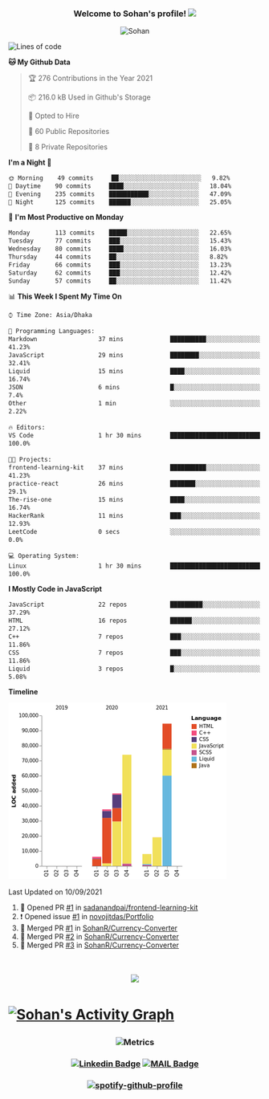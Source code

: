 <h3 align="center">
  Welcome to Sohan's profile!
  <img src="https://media.giphy.com/media/hvRJCLFzcasrR4ia7z/giphy.gif" width="28">
  
</h3>

<p align="center"> <img src="https://komarev.com/ghpvc/?username=sohanr" alt="Sohan" /></p>


<!--START_SECTION:waka-->
![Lines of code](https://img.shields.io/badge/From%20Hello%20World%20I%27ve%20Written-287489%20lines%20of%20code-blue)

**🐱 My Github Data** 

> 🏆 276 Contributions in the Year 2021
 > 
> 📦 216.0 kB Used in Github's Storage 
 > 
> 💼 Opted to Hire
 > 
> 📜 60 Public Repositories 
 > 
> 🔑 8 Private Repositories  
 > 
**I'm a Night 🦉** 

```text
🌞 Morning    49 commits     ██░░░░░░░░░░░░░░░░░░░░░░░   9.82% 
🌆 Daytime    90 commits     ████░░░░░░░░░░░░░░░░░░░░░   18.04% 
🌃 Evening    235 commits    ███████████░░░░░░░░░░░░░░   47.09% 
🌙 Night      125 commits    ██████░░░░░░░░░░░░░░░░░░░   25.05%

```
📅 **I'm Most Productive on Monday** 

```text
Monday       113 commits    █████░░░░░░░░░░░░░░░░░░░░   22.65% 
Tuesday      77 commits     ███░░░░░░░░░░░░░░░░░░░░░░   15.43% 
Wednesday    80 commits     ████░░░░░░░░░░░░░░░░░░░░░   16.03% 
Thursday     44 commits     ██░░░░░░░░░░░░░░░░░░░░░░░   8.82% 
Friday       66 commits     ███░░░░░░░░░░░░░░░░░░░░░░   13.23% 
Saturday     62 commits     ███░░░░░░░░░░░░░░░░░░░░░░   12.42% 
Sunday       57 commits     ██░░░░░░░░░░░░░░░░░░░░░░░   11.42%

```


📊 **This Week I Spent My Time On** 

```text
⌚︎ Time Zone: Asia/Dhaka

💬 Programming Languages: 
Markdown                 37 mins             ██████████░░░░░░░░░░░░░░░   41.23% 
JavaScript               29 mins             ████████░░░░░░░░░░░░░░░░░   32.41% 
Liquid                   15 mins             ████░░░░░░░░░░░░░░░░░░░░░   16.74% 
JSON                     6 mins              █░░░░░░░░░░░░░░░░░░░░░░░░   7.4% 
Other                    1 min               ░░░░░░░░░░░░░░░░░░░░░░░░░   2.22%

🔥 Editors: 
VS Code                  1 hr 30 mins        █████████████████████████   100.0%

🐱‍💻 Projects: 
frontend-learning-kit    37 mins             ██████████░░░░░░░░░░░░░░░   41.23% 
practice-react           26 mins             ███████░░░░░░░░░░░░░░░░░░   29.1% 
The-rise-one             15 mins             ████░░░░░░░░░░░░░░░░░░░░░   16.74% 
HackerRank               11 mins             ███░░░░░░░░░░░░░░░░░░░░░░   12.93% 
LeetCode                 0 secs              ░░░░░░░░░░░░░░░░░░░░░░░░░   0.0%

💻 Operating System: 
Linux                    1 hr 30 mins        █████████████████████████   100.0%

```

**I Mostly Code in JavaScript** 

```text
JavaScript               22 repos            █████████░░░░░░░░░░░░░░░░   37.29% 
HTML                     16 repos            ██████░░░░░░░░░░░░░░░░░░░   27.12% 
C++                      7 repos             ███░░░░░░░░░░░░░░░░░░░░░░   11.86% 
CSS                      7 repos             ███░░░░░░░░░░░░░░░░░░░░░░   11.86% 
Liquid                   3 repos             █░░░░░░░░░░░░░░░░░░░░░░░░   5.08%

```


**Timeline**

![Chart not found](https://raw.githubusercontent.com/SohanR/SohanR/master/charts/bar_graph.png) 


 Last Updated on 10/09/2021
<!--END_SECTION:waka-->


<!--START_SECTION:activity-->
1. 💪 Opened PR [#1](https://github.com/sadanandpai/frontend-learning-kit/pull/1) in [sadanandpai/frontend-learning-kit](https://github.com/sadanandpai/frontend-learning-kit)
2. ❗️ Opened issue [#1](https://github.com/novojitdas/Portfolio/issues/1) in [novojitdas/Portfolio](https://github.com/novojitdas/Portfolio)
3. 🎉 Merged PR [#1](https://github.com/SohanR/Currency-Converter/pull/1) in [SohanR/Currency-Converter](https://github.com/SohanR/Currency-Converter)
4. 🎉 Merged PR [#2](https://github.com/SohanR/Currency-Converter/pull/2) in [SohanR/Currency-Converter](https://github.com/SohanR/Currency-Converter)
5. 🎉 Merged PR [#3](https://github.com/SohanR/Currency-Converter/pull/3) in [SohanR/Currency-Converter](https://github.com/SohanR/Currency-Converter)
<!--END_SECTION:activity-->





<h1 align="center">

 <img src="https://github-readme-streak-stats.herokuapp.com?user=sohanr&theme=radical&hide_border=true" />

<h1>  
 
 <a href="https://github.com/ashutosh00710/github-readme-activity-graph"><img alt="Sohan's Activity Graph" src="https://activity-graph.herokuapp.com/graph?username=sohanr&bg_color=1F222E&color=F8D866&line=F85D7F&point=FFFFFF&hide_border=true" /></a>



<h3 align="center">
 
  ![Metrics](https://metrics.lecoq.io/sohanr?template=classic&base.header=0&base.activity=0&base.community=0&base.repositories=0&base.metadata=0&notable=1&achievements=1&achievements.threshold=C&achievements.secrets=true&achievements.display=compact&achievements.limit=0&notable.repositories=false&config.timezone=Asia%2FDhaka)
 
<h3>  
  
  
<h3 align="center">

[![Linkedin Badge](https://img.shields.io/badge/-MizanurRahmanSohan-blue?style=flat-square&logo=Linkedin&logoColor=white&link=https://www.linkedin.com/in/mizanurrahman/)](https://www.linkedin.com/in/mizanurrahman/) [![MAIL Badge](https://img.shields.io/badge/-sohanjs.bd@gmail.com-c14438?style=flat-square&logo=Gmail&logoColor=white&link=mailto:sohanjs.bd@gmail.com)](mailto:mizan.rahman66d@gmail.com)

</h3>

<h3 align="center">

[![spotify-github-profile](https://spotify-github-profile.vercel.app/api/view?uid=31gc6dqehmxwphqvk5gwufpxasl4&cover_image=true&theme=default)](https://github.com/kittinan/spotify-github-profile)

</h3>
